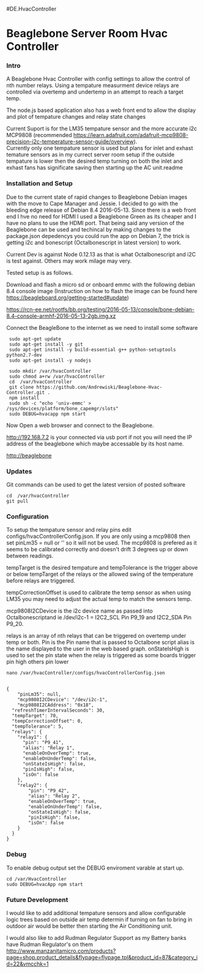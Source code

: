﻿#DE.HvacController

# Beaglebone Server Room Hvac Controller #

### Intro ###
A Beaglebone Hvac Controller with config settings to allow the control of nth number relays.
Using a tempature measurment device relays are controlled via overtemp and undertemp in an attempt to reach a target temp.

The node.js based application also has a web front end to allow the display and plot of tempature changes and relay state changes

Current Suport is for the LM35 tempature sensor and the more accurate i2c MCP9808 (recommended <https://learn.adafruit.com/adafruit-mcp9808-precision-i2c-temperature-sensor-guide/overview>).  
Currently only one tempature sensor is used but plans for inlet and exhast temature sensors as in my currect server room setup if the outside tempature
is lower then the desired temp turning on both the inlet and exhast fans has significate saving then starting up the AC unit.readme

### Installation and Setup ###
Due to the current state of rapid changes to Beaglebone Debian images with the move to Cape Manager and Jessie. I decided to go with the bleeding edge release
of Debian 8.4 2016-05-13.   Since there is a web front end I hve no need for HDMI I used a Beaglebone Green as its cheaper and I have no plans to use the HDMI port.
That being said any version of the Beaglebone can be used and techincal by making changes to the package.json depedencys you could run the app on Debian 7, 
the trick is getting i2c and bonescript (Octalbonescript in latest version) to work.

Current Dev is against Node 0.12.13 as that is what Octalbonescript and i2C is test against. Others may work milage may very.

Tested setup is as follows.

Download and flash a micro sd or onboard emmc with the following debian 8.4 console image (Instruction on how to flash the image can be found here <https://beagleboard.org/getting-started#update>)

<https://rcn-ee.net/rootfs/bb.org/testing/2016-05-13/console/bone-debian-8.4-console-armhf-2016-05-13-2gb.img.xz>

Connect the BeagleBone to the internet as we need to install some software

```
 sudo apt-get update
 sudo apt-get install -y git
 sudo apt-get install -y build-essential g++ python-setuptools python2.7-dev
 sudo apt-get install -y nodejs
 
 sudo mkdir /var/hvacController
 sudo chmod a+rw /var/hvacController
 cd  /var/hvacController
 git clone https://github.com/Andrewiski/Beaglebone-Hvac-Controller.git .
 npm install
 sudo sh -c "echo 'univ-emmc' > /sys/devices/platform/bone_capemgr/slots"
 sudo DEBUG=hvacapp npm start
```
 Now Open a web browser and connect to the Beaglebone.

 <http://192.168.7.2> is your connected via usb port  if not you will need the IP address of the beaglebone which maybe accessable by its host name.

 <http://beaglebone>

### Updates ###
Git commands can be used to get the latest version of posted software
```
cd  /var/hvacController
git pull

```

### Configuration ###

To setup the tempature sensor and relay pins edit configs/hvacControllerConfig.json.  If you are only using a mcp9808 then set
pinLm35 = null or '' so it will not be used. The mcp9808 is prefered as it seems to be calibrated correctly and doesn't drift 3 degrees up or down between readings.

tempTarget is the desired tempature and tempTolerance is the trigger above or below tempTarget of the relays or the allowed swing of the temperature before relays are triggered.

tempCorrectionOffset is used to calibrate the temp sensor as when using LM35 you may need to adjust the actual temp to match the sensors temp.

mcp9808I2CDevice is the i2c device name as passed into Octalbonescriptand ie  /dev/i2c-1 =  I2C2_SCL Pin P9_19 and I2C2_SDA Pin P9_20.

relays is an array of nth relays that can be triggered on overtemp under temp or both.
    Pin is the Pin name that is passed to Octalbone script
    alias is the name displayed to the user in the web based graph.
    onStateIsHigh is used to set the pin state when the relay  is triggered as some boards trigger pin high others pin lower

```
nano /var/hvacController/configs/hvacControllerConfig.json 
```

```

{
    "pinLm35": null,
    "mcp9808I2CDevice": "/dev/i2c-1",
    "mcp9808I2CAddress": "0x18",
  "refreshTimerIntervalSeconds": 30,
  "tempTarget": 70,
  "tempCorrectionOffset": 0,
  "tempTolerance": 5,
  "relays": {
    "relay1": {
      "pin": "P9_41",
      "alias": "Relay 1",
      "enableOnOverTemp": true,
      "enableOnUnderTemp": false,
      "onStateIsHigh": false,
      "pinIsHigh": false,
      "isOn": false
    },
    "relay2": {
        "pin": "P9_42",
        "alias": "Relay 2",
        "enableOnOverTemp": true,
        "enableOnUnderTemp": false,
        "onStateIsHigh": false,
        "pinIsHigh": false,
        "isOn": false
    }
  }
}
```

### Debug ###

To enable debug output set the DEBUG enviroment varable at start up.

```
cd /var/HvacController
sudo DEBUG=hvacApp npm start
```

### Future Development ###

I would like to add additional tempature sensors and allow configurable logic trees based on outside air temp determin if turning on 
fan to bring in outdoor air would be better then starting the Air Conditioning unit.

I would also like to add Rudman Regulator Support as my Battery banks have Rudman Regulator's on them
<http://www.manzanitamicro.com/products?page=shop.product_details&flypage=flypage.tpl&product_id=87&category_id=22&vmcchk=1>
